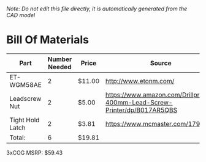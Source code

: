 ###### Note: Do not edit this file directly, it is automatically generated from the CAD model 
# Bill Of Materials 
 |Part|Number Needed|Price|Source| 
 |----|----------|-----|-----|
|ET-WGM58AE|2|$11.00|http://www.etonm.com/|
|Leadscrew Nut|2|$5.00|https://www.amazon.com/Drillpro-400mm-Lead-Screw-Printer/dp/B017AR5QBS|
|Tight Hold Latch|2|$3.81|https://www.mcmaster.com/1794A41|
|Total: |6|$19.81| |

 3xCOG MSRP: $59.43
